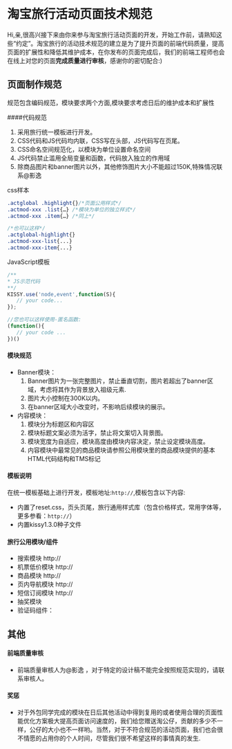 # 淘宝旅行活动页面技术规范

Hi,亲,很高兴接下来由你来参与淘宝旅行活动页面的开发，开始工作前，请熟知这些“约定”。淘宝旅行的活动技术规范的建立是为了提升页面的前端代码质量，提高页面的扩展性和降低其维护成本，在你发布的页面完成后，我们的前端工程师也会在线上对您的页面**完成质量进行审核**，感谢你的密切配合:)

## 页面制作规范
规范包含编码规范，模块要求两个方面,模块要求考虑日后的维护成本和扩展性

####代码规范

1. 采用旅行统一模板进行开发。
2. CSS代码和JS代码均内联，CSS写在头部，JS代码写在页尾。
3. CSS命名空间规范化，以模块为单位设置命名空间 
4. JS代码禁止滥用全局变量和函数，代码放入独立的作用域
5. 除商品图片和banner图片以外，其他修饰图片大小不能超过150K,特殊情况联系@影逸

css样本

```css
.actglobal .highlight{}/*页面公用样式*/
.actmod-xxx .list{…} /*模块为单位的独立样式*/
.actmod-xxx .item{…} /*同上*/

/*也可以这样*/
.actglobal-highlight{}
.actmod-xxx-list{...}
.actmod-xxx-item{...}
```
JavaScript模板

```js
/**
* JS示范代码
**/
KISSY.use('node,event',function(S){
   // your code...
});

//您也可以这样使用-匿名函数:
(function(){
   // your code ...
})()
```
 
#### 模块规范 
 
* Banner模块：
	1. Banner图片为一张完整图片，禁止垂直切割，图片若超出了banner区域，考虑将其作为背景放入祖级元素.
	2. 图片大小控制在300K以内。
	3. 在banner区域大小改变时，不影响后续模块的展示。
* 内容模块：
	1. 模块分为标题区和内容区
    2. 模块标题文案必须为活字，禁止将文案切入背景图。
    3. 模块宽度为自适应，模块高度由模块内容决定，禁止设定模块高度。
    4. 内容模块中最常见的商品模块请参照公用模块里的商品模块提供的基本HTML代码结构和TMS标记
    
#### 模板说明

在统一模板基础上进行开发，模板地址:`http://`,模板包含以下内容:

* 内置了reset.css，页头页尾，旅行通用样式库（包含价格样式，常用字体等，更多参看：`http://`）
* 内置kissy1.3.0种子文件

#### 旅行公用模块/组件

* 搜索模块 http://
* 机票低价模块 http://
* 商品模块 http://
* 页内导航模块 http://
* 短信订阅模块 http://
* 抽奖模块 
* 验证码组件：

## 其他

#### 前端质量审核
* 前端质量审核人为@影逸 ，对于特定的设计稿不能完全按照规范实现的，请联系审核人。

#### 奖惩

* 对于外包同学完成的模块在日后其他活动中得到复用的或者使用合理的页面性能优化方案极大提高页面访问速度的，我们给您赠送淘公仔，贡献的多少不一样，公仔的大小也不一样哟。当然，对于不符合规范的活动页面，我们也会很不情愿的占用你的个人时间，尽管我们很不希望这样的事情真的发生.

#### 


